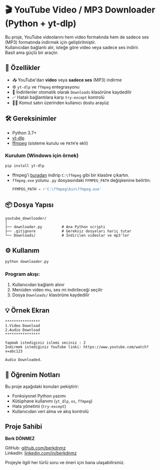 # 🎬 YouTube Video / MP3 Downloader (Python + yt-dlp)

Bu proje, YouTube videolarını hem video formatında hem de sadece ses (MP3) formatında indirmek için geliştirilmiştir.  
Kullanıcıdan bağlantı alır, isteğe göre video veya sadece ses indirir.  
Basit ama güçlü bir araçtır.

## 🚀 Özellikler

- 📥 YouTube'dan **video** veya **sadece ses** (MP3) indirme
- ⚙️ `yt-dlp` ve `ffmpeg` entegrasyonu
- 📁 İndirilenler otomatik olarak `Downloads` klasörüne kaydedilir
- ✅ Hatalı bağlantılara karşı `try-except` kontrolü
- 👨‍💻 Komut satırı üzerinden kullanıcı dostu arayüz

## 🛠️ Gereksinimler

- Python 3.7+
- [yt-dlp](https://github.com/yt-dlp/yt-dlp)
- [ffmpeg](https://ffmpeg.org/) (sisteme kurulu ve `PATH`'e ekli)

### Kurulum (Windows için örnek)

```bash
pip install yt-dlp
```

- ffmpeg'i [buradan](https://www.gyan.dev/ffmpeg/builds/) indirip `C:\ffmpeg` gibi bir klasöre çıkartın.
- `ffmpeg.exe` yolunu `.py` dosyasındaki `FFMPEG_PATH` değişkenine belirtin:
  ```python
  FFMPEG_PATH = r'C:\ffmpeg\bin\ffmpeg.exe'
  ```

## 📦 Dosya Yapısı

```
youtube_downloader/
│
├── downloader.py         # Ana Python scripti
├── .gitignore            # Gereksiz dosyaları hariç tutar
└── Downloads/            # İndirilen videolar ve mp3'ler
```

## ⚙️ Kullanım

```bash
python downloader.py
```

### Program akışı:

1. Kullanıcıdan bağlantı alınır
2. Menüden video mu, ses mi indirileceği seçilir
3. Dosya `Downloads/` klasörüne kaydedilir

## 💡 Örnek Ekran

```
****************
1.Video Download
2.Audio Download
****************

Yapmak istediginiz islemi seciniz : 2
İndirmek istediğiniz YouTube linki: https://www.youtube.com/watch?v=abc123

Audio Downloaded.
```

## 🧠 Öğrenim Notları

Bu proje aşağıdaki konuları pekiştirir:

- Fonksiyonel Python yazımı
- Kütüphane kullanımı (`yt_dlp`, `os`, `ffmpeg`)
- Hata yönetimi (`try-except`)
- Kullanıcıdan veri alma ve akış kontrolü

## Proje Sahibi

**Berk DÖNMEZ**

GitHub: [github.com/berkdnmz](https://github.com/berkdnmz)  
LinkedIn: [linkedin.com/in/berkdnmz](https://linkedin.com/in/berkdnmz)  

Projeyle ilgili her türlü soru ve öneri için bana ulaşabilirsiniz.
